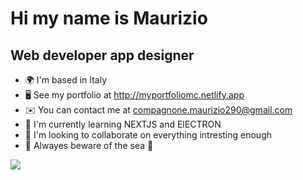 Hi my name is Maurizio
=================================================================================================================================

Web developer app designer
--------------------------

*   🌍  I'm based in Italy
*   🖥️  See my portfolio at http://myportfoliomc.netlify.app
*   ✉️  You can contact me at [compagnone.maurizio290@gmail.com](mailto:compagnone.maurizio290@gmail.com)
*   🧠  I'm currently learning NEXTJS and ElECTRON
*   👥  I'm looking to collaborate on everything intresting enough
*   🌊 Alwayes beware of the sea 🌊

![](https://github-readme-stats.vercel.app/api/top-langs/?username=thenotoriouscompa&theme=dark&hide_border=false&include_all_commits=false&count_private=false&layout=compact)






